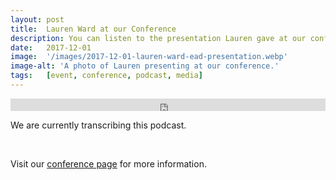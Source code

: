 ```yaml
---
layout: post
title:  Lauren Ward at our Conference
description: You can listen to the presentation Lauren gave at our conference in our 4th podcast titled Television Dialogue; Balancing Audibility, Attention and Accessibility.
date:   2017-12-01
image:  '/images/2017-12-01-lauren-ward-ead-presentation.webp'
image-alt: 'A photo of Lauren presenting at our conference.'
tags:   [event, conference, podcast, media]
---
```


<iframe title="EAD podcast 04 with Lauren Ward." width="100%" height="20" scrolling="no" frameborder="no" src="https://w.soundcloud.com/player/?url=https%3A//api.soundcloud.com/tracks/366145772&amp;color=daa95f&amp;inverse=false&amp;auto_false=true&amp;show_user=true"></iframe>

<br>

We are currently transcribing this podcast.

<br>

Visit our [conference page](/conference-on-accessibility-in-film-television-and-interactive-media) for more information.